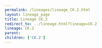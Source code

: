 ```yaml
---
permalink: /lineages/lineage_CK.2.html
layout: lineage_page
title: Lineage CK.2
redirect_to: ../lineage.html?lineage=CK.2
lineage: CK.2
parent: 
children: ['CK.2']
---
```

